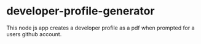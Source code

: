 # developer-profile-generator
This node js app creates a developer profile as a pdf when prompted for a users github account.
